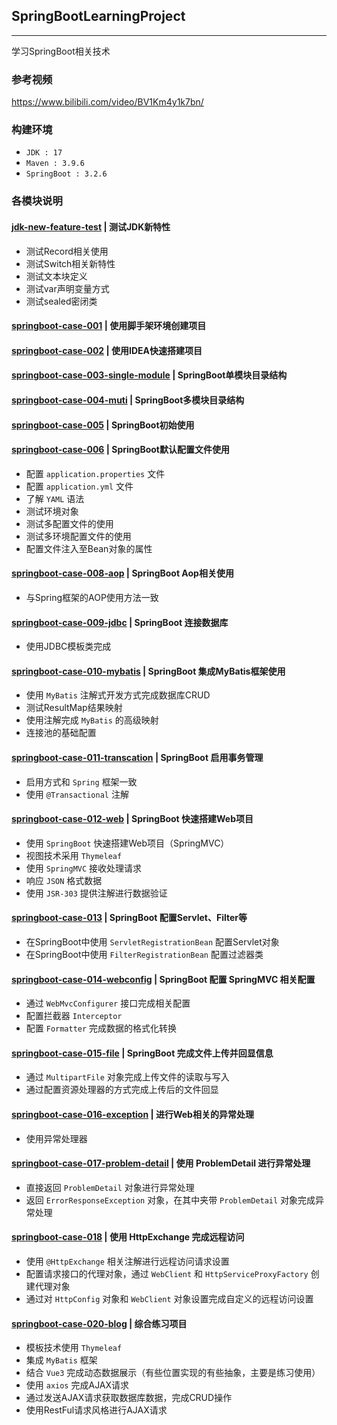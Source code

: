 ## SpringBootLearningProject

---

学习SpringBoot相关技术

### 参考视频

https://www.bilibili.com/video/BV1Km4y1k7bn/

### 构建环境

- `JDK : 17`
- `Maven : 3.9.6`
- `SpringBoot : 3.2.6`

### 各模块说明
#### [jdk-new-feature-test](jdk-new-feature-test) | 测试JDK新特性
- 测试Record相关使用
- 测试Switch相关新特性
- 测试文本块定义
- 测试var声明变量方式
- 测试sealed密闭类

#### [springboot-case-001](springboot-case-001) | 使用脚手架环境创建项目

#### [springboot-case-002](springboot-case-002) | 使用IDEA快速搭建项目

#### [springboot-case-003-single-module](springboot-case-003-single-module) | SpringBoot单模块目录结构

#### [springboot-case-004-muti](springboot-case-004-muti) | SpringBoot多模块目录结构

#### [springboot-case-005](springboot-case-005) | SpringBoot初始使用

#### [springboot-case-006](springboot-case-006) | SpringBoot默认配置文件使用

- 配置 `application.properties` 文件
- 配置 `application.yml` 文件
- 了解 `YAML` 语法
- 测试环境对象
- 测试多配置文件的使用
- 测试多环境配置文件的使用
- 配置文件注入至Bean对象的属性

#### [springboot-case-008-aop](springboot-case-008-aop) | SpringBoot Aop相关使用
- 与Spring框架的AOP使用方法一致

#### [springboot-case-009-jdbc](springboot-case-009-jdbc) | SpringBoot 连接数据库

- 使用JDBC模板类完成

#### [springboot-case-010-mybatis](springboot-case-010-mybatis) | SpringBoot 集成MyBatis框架使用

- 使用 `MyBatis` 注解式开发方式完成数据库CRUD
- 测试ResultMap结果映射
- 使用注解完成 `MyBatis` 的高级映射
- 连接池的基础配置

#### [springboot-case-011-transcation](springboot-case-011-transcation) | SpringBoot 启用事务管理

- 启用方式和 `Spring` 框架一致
- 使用 `@Transactional` 注解

#### [springboot-case-012-web](springboot-case-012-web) | SpringBoot 快速搭建Web项目

- 使用 `SpringBoot` 快速搭建Web项目（SpringMVC）
- 视图技术采用 `Thymeleaf`
- 使用 `SpringMVC` 接收处理请求
- 响应 `JSON` 格式数据
- 使用 `JSR-303` 提供注解进行数据验证

#### [springboot-case-013](springboot-case-013) | SpringBoot 配置Servlet、Filter等

- 在SpringBoot中使用 `ServletRegistrationBean` 配置Servlet对象
- 在SpringBoot中使用 `FilterRegistrationBean` 配置过滤器类

#### [springboot-case-014-webconfig](springboot-case-014-webconfig) | SpringBoot 配置 SpringMVC 相关配置

- 通过 `WebMvcConfigurer` 接口完成相关配置
- 配置拦截器 `Interceptor`
- 配置 `Formatter` 完成数据的格式化转换

#### [springboot-case-015-file](springboot-case-015-file) | SpringBoot 完成文件上传并回显信息

- 通过 `MultipartFile` 对象完成上传文件的读取与写入
- 通过配置资源处理器的方式完成上传后的文件回显

#### [springboot-case-016-exception](springboot-case-016-exception) | 进行Web相关的异常处理

- 使用异常处理器

#### [springboot-case-017-problem-detail](springboot-case-017-problem-detail) | 使用 ProblemDetail 进行异常处理

- 直接返回 `ProblemDetail` 对象进行异常处理
- 返回 `ErrorResponseException` 对象，在其中夹带 `ProblemDetail` 对象完成异常处理

#### [springboot-case-018](springboot-case-018) | 使用 HttpExchange 完成远程访问

- 使用 `@HttpExchange` 相关注解进行远程访问请求设置
- 配置请求接口的代理对象，通过 `WebClient` 和 `HttpServiceProxyFactory` 创建代理对象
- 通过对 `HttpConfig` 对象和 `WebClient` 对象设置完成自定义的远程访问设置

#### [springboot-case-020-blog](springboot-case-020-blog) | 综合练习项目

- 模板技术使用 `Thymeleaf`
- 集成 `MyBatis` 框架
- 结合 `Vue3` 完成动态数据展示（有些位置实现的有些抽象，主要是练习使用）
- 使用 `axios` 完成AJAX请求
- 通过发送AJAX请求获取数据库数据，完成CRUD操作
- 使用RestFul请求风格进行AJAX请求